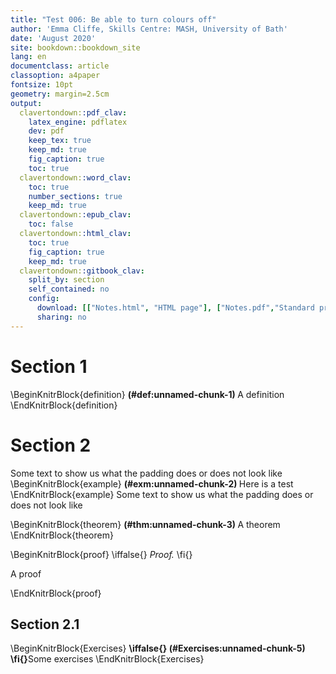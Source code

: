 ```yaml
---
title: "Test 006: Be able to turn colours off"
author: 'Emma Cliffe, Skills Centre: MASH, University of Bath'
date: 'August 2020'
site: bookdown::bookdown_site
lang: en
documentclass: article
classoption: a4paper
fontsize: 10pt
geometry: margin=2.5cm
output:
  clavertondown::pdf_clav:
    latex_engine: pdflatex
    dev: pdf
    keep_tex: true
    keep_md: true
    fig_caption: true
    toc: true
  clavertondown::word_clav:
    toc: true
    number_sections: true
    keep_md: true
  clavertondown::epub_clav:
    toc: false
  clavertondown::html_clav:
    toc: true
    fig_caption: true
    keep_md: true
  clavertondown::gitbook_clav:
    split_by: section
    self_contained: no
    config:
      download: [["Notes.html", "HTML page"], ["Notes.pdf","Standard print PDF"], ["NotesClear.pdf","Clear print PDF"], ["NotesLarge.pdf","Large print PDF"], ["Notes.docx","Accessible Word document"], ["Notes.epub","Accessible EPub book" ]]
      sharing: no
---
```


# Section 1

\BeginKnitrBlock{definition}
<span class="def:unnamed-chunk-1" custom-style="NameStyle"><strong>(\#def:unnamed-chunk-1) </strong></span>A definition
\EndKnitrBlock{definition}

# Section 2

Some text to show us what the padding does or does not look like
\BeginKnitrBlock{example}
<span class="exm:unnamed-chunk-2" custom-style="NameStyle"><strong>(\#exm:unnamed-chunk-2) </strong></span>Here is a test
\EndKnitrBlock{example}
Some text to show us what the padding does or does not look like

\BeginKnitrBlock{theorem}
<span class="thm:unnamed-chunk-3" custom-style="NameStyle"><strong>(\#thm:unnamed-chunk-3) </strong></span>A theorem
\EndKnitrBlock{theorem}

\BeginKnitrBlock{proof}
\iffalse{} <span class="proof" custom-style="NameStyle"><em>Proof. </em></span>  \fi{}<p>A proof</p>
\EndKnitrBlock{proof}

## Section 2.1

\BeginKnitrBlock{Exercises}
<span class="Exercises" custom-style="NameStyle"><strong>\iffalse{}  (\#Exercises:unnamed-chunk-5)  \fi{}</strong></span>Some exercises
\EndKnitrBlock{Exercises}

<!--chapter:end:index.Rmd-->

